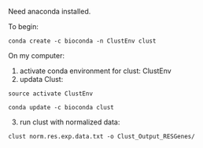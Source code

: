 Need anaconda installed.

To begin:
```
conda create -c bioconda -n ClustEnv clust
```


On my computer:
1. activate conda environment for clust: ClustEnv
2. updata Clust:
```
source activate ClustEnv

conda update -c bioconda clust
```
3. run clust with normalized data:

```
clust norm.res.exp.data.txt -o Clust_Output_RESGenes/
```
